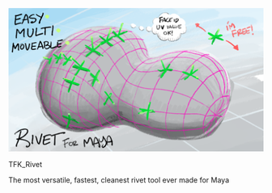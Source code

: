![](https://raw.githubusercontent.com/brentorama/TFK_rivet/master/rivetB.png)

TFK_Rivet

The  most versatile, fastest, cleanest rivet tool ever made for Maya

